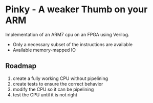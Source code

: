 # Pinky - A weaker Thumb on your ARM

Implementation of an ARM7 cpu on an FPGA using Verilog.
- Only a necessary subset of the instructions are available
- Available memory-mapped IO

## Roadmap
1. create a fully working CPU without pipelining
2. create tests to ensure the correct behavior
3. modify the CPU so it can be pipelining
4. test the CPU until it is not right

